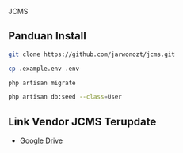 JCMS



## Panduan Install



```bash
git clone https://github.com/jarwonozt/jcms.git

cp .example.env .env

php artisan migrate

php artisan db:seed --class=User
```

## Link Vendor JCMS Terupdate

 - [Google Drive](https://drive.google.com/drive/folders/1Yui0QpifVbfqfb4f-Ft7l1wN9_J7jSIQ?usp=sharing)

